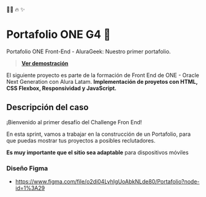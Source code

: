 📝🚀 🔥 ✨   
# Portafolio ONE G4 🚀  
Portafolio ONE Front-End - AluraGeek: Nuestro primer portafolio.
> **[Ver demostración](https://andersonordonez.github.io/Portafolio/)**

El siguiente proyecto es parte de la formación de Front End de ONE - Oracle Next Generation con Alura Latam. **Implementación de proyetos con HTML, CSS Flexbox, Responsividad y JavaScript.**  

## Descripción del caso
¡Bienvenido al primer desafío del Challenge Fron End!

En esta sprint, vamos a trabajar en la construcción de un Portafolio, para que puedas mostrar tus proyectos a posibles reclutadores.

**Es muy importante que el sitio sea adaptable**  para dispositivos móviles
### Diseño Figma
* https://www.figma.com/file/o2di04LyhIgUoAbkNLde80/Portafolio?node-id=1%3A29